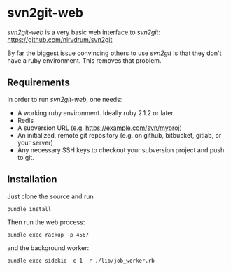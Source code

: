 svn2git-web
===========

_svn2git-web_ is a very basic web interface to _svn2git_: https://github.com/nirvdrum/svn2git

By far the biggest issue convincing others to use _svn2git_ is that they don't have a ruby environment. This removes that problem.

Requirements
------------

In order to run _svn2git-web_, one needs:

* A working ruby environment. Ideally ruby 2.1.2 or later.
* Redis
* A subversion URL (e.g. https://example.com/svn/myproj)
* An initialized, remote git repository (e.g. on github, bitbucket, gitlab, or your server)
* Any necessary SSH keys to checkout your subversion project and push to git.

Installation
------------

Just clone the source and run

```
bundle install
```

Then run the web process:

```
bundle exec rackup -p 4567
```

and the background worker:

```
bundle exec sidekiq -c 1 -r ./lib/job_worker.rb
```

